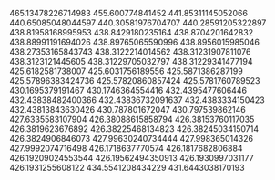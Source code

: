 465.13478226714983
455.600774841452
441.85311145052066
440.65085048044597
440.30581976704707
440.28591205322897
438.81958168995953
438.8429180235164
438.8704201642832
438.88991191694026
438.89765065590996
438.8956015985046
438.27353165843743
438.3122214014562
438.31231907811076
438.3123121445605
438.31229705032797
438.31229341477194
425.6182581738007
425.6031756189556
425.5871386287199
425.57896383424736
425.57820860857424
425.5781760789523
430.1695379191467
430.1746364554416
432.4395477606446
432.43838482400366
432.43836732091637
432.4383334150423
432.43813843630426
430.787801672047
430.797539862146
427.6335583107904
426.38088615858794
426.38153760117035
426.3819623676892
426.38225468134823
426.38245034150714
426.3824906846073
427.99630240734444
427.998365014326
427.9992074716498
426.1718637770574
426.1817682806884
426.19209024553544
426.19562494350913
426.1930997031177
426.1931255608122
434.5541208434229
431.6443038170193